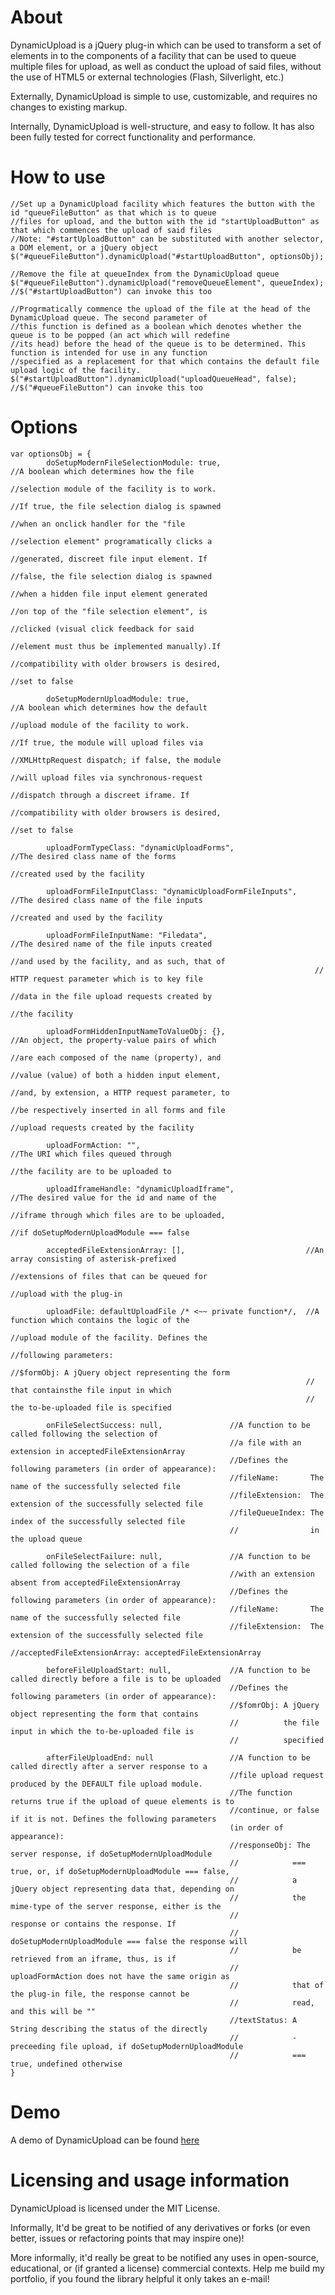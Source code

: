 # About
DynamicUpload is a jQuery plug-in which can be used to transform a set of elements in to the components of a facility that can be used to queue multiple files for upload, as well as conduct the upload of said files, without the use of HTML5 or external technologies (Flash, Silverlight, etc.)

Externally, DynamicUpload is simple to use, customizable, and requires no changes to existing markup.

Internally, DynamicUpload is well-structure, and easy to follow. It has also been fully tested for correct functionality and performance.

# How to use
    //Set up a DynamicUpload facility which features the button with the id "queueFileButton" as that which is to queue
    //files for upload, and the button with the id "startUploadButton" as that which commences the upload of said files
    //Note: "#startUploadButton" can be substituted with another selector, a DOM element, or a jQuery object
    $("#queueFileButton").dynamicUpload("#startUploadButton", optionsObj);
    
    //Remove the file at queueIndex from the DynamicUpload queue
    $("#queueFileButton").dynamicUpload("removeQueueElement", queueIndex); //$("#startUploadButton") can invoke this too
    
    //Progrmatically commence the upload of the file at the head of the DynamicUpload queue. The second parameter of
    //this function is defined as a boolean which denotes whether the queue is to be popped (an act which will redefine
    //its head) before the head of the queue is to be determined. This function is intended for use in any function
    //specified as a replacement for that which contains the default file upload logic of the facility. 
    $("#startUploadButton").dynamicUpload("uploadQueueHead", false);  //$("#queueFileButton") can invoke this too
    
# Options
    var optionsObj = {
            doSetupModernFileSelectionModule: true,                      //A boolean which determines how the file 
                                                                         //selection module of the facility is to work.
                                                                         //If true, the file selection dialog is spawned
                                                                         //when an onclick handler for the "file 
                                                                         //selection element" programatically clicks a
                                                                         //generated, discreet file input element. If 
                                                                         //false, the file selection dialog is spawned
                                                                         //when a hidden file input element generated
                                                                         //on top of the "file selection element", is
                                                                         //clicked (visual click feedback for said 
                                                                         //element must thus be implemented manually).If
                                                                         //compatibility with older browsers is desired,
                                                                         //set to false
			
			doSetupModernUploadModule: true,                            //A boolean which determines how the default 
			                                                            //upload module of the facility to work.
			                                                            //If true, the module will upload files via
			                                                            //XMLHttpRequest dispatch; if false, the module
			                                                            //will upload files via synchronous-request
			                                                            //dispatch through a discreet iframe. If
			                                                            //compatibility with older browsers is desired,
			                                                            //set to false
			
			uploadFormTypeClass: "dynamicUploadForms",                  //The desired class name of the forms   
			                                                            //created used by the facility
			
			uploadFormFileInputClass: "dynamicUploadFormFileInputs",    //The desired class name of the file inputs  
			                                                            //created and used by the facility
			                                                            
			uploadFormFileInputName: "Filedata",                        //The desired name of the file inputs created 
			                                                            //and used by the facility, and as such, that of
			                                                            // HTTP request parameter which is to key file
			                                                            //data in the file upload requests created by
			                                                            //the facility 
			                                                            
			uploadFormHiddenInputNameToValueObj: {},                   //An object, the property-value pairs of which
			                                                           //are each composed of the name (property), and 
			                                                           //value (value) of both a hidden input element,
			                                                           //and, by extension, a HTTP request parameter, to
			                                                           //be respectively inserted in all forms and file
			                                                           //upload requests created by the facility
			
			uploadFormAction: "",                                      //The URI which files queued through  
			                                                           //the facility are to be uploaded to
			
			uploadIframeHandle: "dynamicUploadIframe",                 //The desired value for the id and name of the
			                                                           //iframe through which files are to be uploaded,
			                                                           //if doSetupModernUploadModule === false
			                                                           
			acceptedFileExtensionArray: [],                           //An array consisting of asterisk-prefixed 
			                                                          //extensions of files that can be queued for
			                                                          //upload with the plug-in
			                                                         
            uploadFile: defaultUploadFile /* <~~ private function*/,  //A function which contains the logic of the 
                                                                      //upload module of the facility. Defines the
                                                                      //following parameters:
                                                                      //$formObj: A jQuery object representing the form
                                                                      //          that containsthe file input in which
                                                                      //          the to-be-uploaded file is specified
			
			onFileSelectSuccess: null,               //A function to be called following the selection of  
			                                         //a file with an extension in acceptedFileExtensionArray
			                                         //Defines the following parameters (in order of appearance):
			                                         //fileName:       The name of the successfully selected file
			                                         //fileExtension:  The extension of the successfully selected file
			                                         //fileQueueIndex: The index of the successfully selected file 
			                                         //                in the upload queue
			                                         
			onFileSelectFailure: null,               //A function to be called following the selection of a file
			                                         //with an extension absent from acceptedFileExtensionArray
			                                         //Defines the following parameters (in order of appearance):
			                                         //fileName:       The name of the successfully selected file
			                                         //fileExtension:  The extension of the successfully selected file
			                                         //acceptedFileExtensionArray: acceptedFileExtensionArray 
			
			beforeFileUploadStart: null,             //A function to be called directly before a file is to be uploaded
		                                             //Defines the following parameters (in order of appearance):
			                                         //$fomrObj: A jQuery object representing the form that contains
			                                         //          the file input in which the to-be-uploaded file is
			                                         //          specified
			
			afterFileUploadEnd: null                 //A function to be called directly after a server response to a
			                                         //file upload request produced by the DEFAULT file upload module.
			                                         //The function returns true if the upload of queue elements is to
			                                         //continue, or false if it is not. Defines the following parameters
			                                         (in order of appearance):
			                                         //responseObj: The server response, if doSetupModernUploadModule
			                                         //            === true, or, if doSetupModernUploadModule === false,
			                                         //            a jQuery object representing data that, depending on
			                                         //            the mime-type of the server response, either is the
			                                         //            response or contains the response. If 
			                                         //            doSetupModernUploadModule === false the response will
			                                         //            be retrieved from an iframe, thus, is if 
			                                         //            uploadFormAction does not have the same origin as 
			                                         //            that of the plug-in file, the response cannot be 
			                                         //            read, and this will be ""
			                                         //textStatus: A String describing the status of the directly
			                                         //            -preceeding file upload, if doSetupModernUploadModule
			                                         //            === true, undefined otherwise
    }
    
# Demo
A demo of DynamicUpload can be found [here](https://jsfiddle.net/eb31gwfd/2/)
    
# Licensing and usage information
DynamicUpload is licensed under the MIT License.

Informally, It'd be great to be notified of any derivatives or forks (or even better, issues or refactoring points that may inspire one)!

More informally, it'd really be great to be notified any uses in open-source, educational, or (if granted a license) commercial contexts. Help me build my portfolio, if you found the library helpful it only takes an e-mail!
    
    